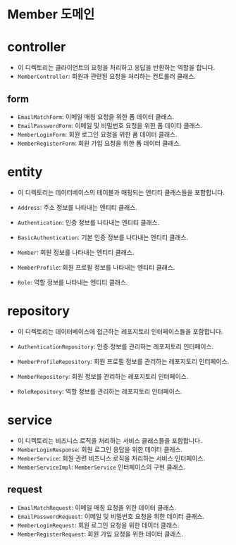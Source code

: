 # Member 도메인

# controller
- 이 디렉토리는 클라이언트의 요청을 처리하고 응답을 반환하는 역할을 합니다.
- `MemberController`: 회원과 관련된 요청을 처리하는 컨트롤러 클래스.

## form
- `EmailMatchForm`: 이메일 매칭 요청을 위한 폼 데이터 클래스.
- `EmailPasswordForm`: 이메일 및 비밀번호 요청을 위한 폼 데이터 클래스.
- `MemberLoginForm`: 회원 로그인 요청을 위한 폼 데이터 클래스.
- `MemberRegisterForm`: 회원 가입 요청을 위한 폼 데이터 클래스.

# entity
- 이 디렉토리는 데이터베이스의 테이블과 매핑되는 엔티티 클래스들을 포함합니다.

- `Address`: 주소 정보를 나타내는 엔티티 클래스.
- `Authentication`: 인증 정보를 나타내는 엔티티 클래스.
- `BasicAuthentication`: 기본 인증 정보를 나타내는 엔티티 클래스.
- `Member`: 회원 정보를 나타내는 엔티티 클래스.
- `MemberProfile`: 회원 프로필 정보를 나타내는 엔티티 클래스.
- `Role`: 역할 정보를 나타내는 엔티티 클래스.

# repository
- 이 디렉토리는 데이터베이스에 접근하는 레포지토리 인터페이스들을 포함합니다.

- `AuthenticationRepository`: 인증 정보를 관리하는 레포지토리 인터페이스.
- `MemberProfileRepository`: 회원 프로필 정보를 관리하는 레포지토리 인터페이스.
- `MemberRepository`: 회원 정보를 관리하는 레포지토리 인터페이스.
- `RoleRepository`: 역할 정보를 관리하는 레포지토리 인터페이스.

# service
- 이 디렉토리는 비즈니스 로직을 처리하는 서비스 클래스들을 포함합니다.
- `MemberLoginResponse`: 회원 로그인 응답을 위한 데이터 클래스.
- `MemberService`: 회원 관련 비즈니스 로직을 처리하는 서비스 인터페이스.
- `MemberServiceImpl`: `MemberService` 인터페이스의 구현 클래스.

## request
- `EmailMatchRequest`: 이메일 매칭 요청을 위한 데이터 클래스.
- `EmailPasswordRequest`: 이메일 및 비밀번호 요청을 위한 데이터 클래스.
- `MemberLoginRequest`: 회원 로그인 요청을 위한 데이터 클래스.
- `MemberRegisterRequest`: 회원 가입 요청을 위한 데이터 클래스.

